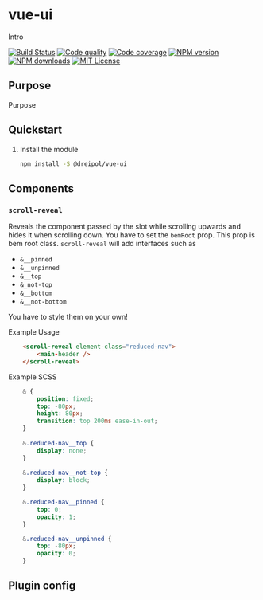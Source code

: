 # vue-ui

Intro

[![Build Status][circleci-image]][circleci-url]
[![Code quality][codeclimate-image]][codeclimate-url]
[![Code coverage][coveralls-image]][coveralls-url]
[![NPM version][npm-version-image]][npm-url]
[![NPM downloads][npm-downloads-image]][npm-url]
[![MIT License][license-image]][license-url]

## Purpose
Purpose

## Quickstart

1.  Install the module

    ```bash
    npm install -S @dreipol/vue-ui
    ```
    
## Components
### `scroll-reveal`
Reveals the component passed by the slot while scrolling upwards and hides it when scrolling down.
You have to set the `bemRoot` prop. This prop is bem root class. `scroll-reveal` will add interfaces such as 
- `&__pinned`
- `&__unpinned`
- `&__top`
- `&_not-top`
- `&__bottom`
- `&__not-bottom`

You have to style them on your own!

Example Usage

```html
    <scroll-reveal element-class="reduced-nav">
        <main-header />
    </scroll-reveal>
```
   

Example SCSS

```scss
    & {
        position: fixed;
        top: -80px;
        height: 80px;
        transition: top 200ms ease-in-out;
    }
    
    &.reduced-nav__top {
        display: none;
    }
    
    &.reduced-nav__not-top {
        display: block;
    }

    &.reduced-nav__pinned {
        top: 0;
        opacity: 1;
    }

    &.reduced-nav__unpinned {
        top: -80px;
        opacity: 0;
    }
```

## Plugin config

<!-- Generated by documentation.js. Update this documentation by updating the source code. -->


##
[circleci-image]: https://circleci.com/gh/dreipol/vue-ui.svg?style=svg
[circleci-url]: https://circleci.com/gh/dreipol/vue-ui
[license-image]: http://img.shields.io/badge/license-MIT-000000.svg?style=flat-square
[license-url]: LICENSE
[npm-version-image]: http://img.shields.io/npm/v/@dreipol/vue-ui.svg?style=flat-square
[npm-downloads-image]: http://img.shields.io/npm/dm/@dreipol/vue-ui.svg?style=flat-square
[npm-url]: https://npmjs.org/package/@dreipol/vue-ui
[codeclimate-image]: https://api.codeclimate.com/v1/badges/fb8c4a8a6043d9e73f7f/maintainability
[codeclimate-url]: https://codeclimate.com/github/dreipol/vue-ui/maintainability
[coveralls-image]: https://coveralls.io/repos/github/dreipol/vue-ui/badge.svg?branch=master
[coveralls-url]: https://coveralls.io/github/dreipol/vue-ui?branch=master
